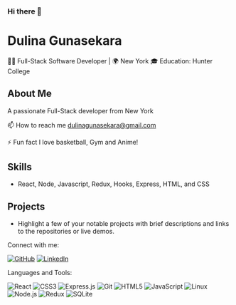 ### Hi there 👋

# Dulina Gunasekara

👨‍💻 Full-Stack Software Developer | 🌍 New York
🎓 Education: Hunter College

## About Me
A passionate Full-Stack developer from New York



📫 How to reach me dulinagunasekara@gmail.com

⚡ Fun fact I love basketball, Gym and Anime!


## Skills
- React, Node, Javascript, Redux, Hooks, Express, HTML, and CSS

## Projects
- Highlight a few of your notable projects with brief descriptions and links to the repositories or live demos.



Connect with me:

[![GitHub](https://img.shields.io/badge/-GitHub-181717?style=flat-square&logo=github&logoColor=white)](https://github.com/Dulinag)
[![LinkedIn](https://img.shields.io/badge/-LinkedIn-0077B5?style=flat-square&logo=linkedin&logoColor=white)](https://www.linkedin.com/in/dulina-gunasekara-557aaa231/)



Languages and Tools:

![React](https://img.shields.io/badge/-React-61DAFB?style=flat-square&logo=react&logoColor=black)
![CSS3](https://img.shields.io/badge/-CSS3-1572B6?style=flat-square&logo=css3&logoColor=white)
![Express.js](https://img.shields.io/badge/-Express.js-000000?style=flat-square&logo=express&logoColor=white)
![Git](https://img.shields.io/badge/-Git-F05032?style=flat-square&logo=git&logoColor=white)
![HTML5](https://img.shields.io/badge/-HTML5-E34F26?style=flat-square&logo=html5&logoColor=white)
![JavaScript](https://img.shields.io/badge/-JavaScript-F7DF1E?style=flat-square&logo=javascript&logoColor=black)
![Linux](https://img.shields.io/badge/-Linux-FCC624?style=flat-square&logo=linux&logoColor=black)
![Node.js](https://img.shields.io/badge/-Node.js-339933?style=flat-square&logo=node.js&logoColor=white)
![Redux](https://img.shields.io/badge/-Redux-764ABC?style=flat-square&logo=redux&logoColor=white)
![SQLite](https://img.shields.io/badge/-SQLite-003B57?style=flat-square&logo=sqlite&logoColor=white)




